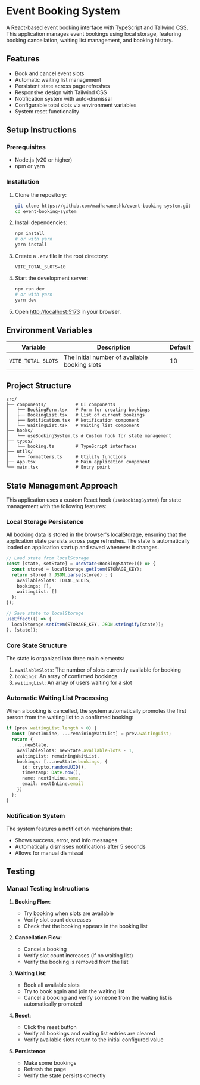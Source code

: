 # Event Booking System

A React-based event booking interface with TypeScript and Tailwind CSS. This application manages event bookings using local storage, featuring booking cancellation, waiting list management, and booking history.

## Features

- Book and cancel event slots
- Automatic waiting list management
- Persistent state across page refreshes
- Responsive design with Tailwind CSS
- Notification system with auto-dismissal
- Configurable total slots via environment variables
- System reset functionality

## Setup Instructions

### Prerequisites

- Node.js (v20 or higher)
- npm or yarn

### Installation

1. Clone the repository:
   ```bash
   git clone https://github.com/madhavaneshk/event-booking-system.git
   cd event-booking-system
   ```

2. Install dependencies:
   ```bash
   npm install
   # or with yarn
   yarn install
   ```

3. Create a `.env` file in the root directory:
   ```
   VITE_TOTAL_SLOTS=10
   ```

4. Start the development server:
   ```bash
   npm run dev
   # or with yarn
   yarn dev
   ```

5. Open [http://localhost:5173](http://localhost:5173) in your browser.

## Environment Variables

| Variable | Description | Default |
|----------|-------------|---------|
| `VITE_TOTAL_SLOTS` | The initial number of available booking slots | 10 |

## Project Structure

```
src/
├── components/           # UI components
│   ├── BookingForm.tsx   # Form for creating bookings
│   ├── BookingList.tsx   # List of current bookings
│   ├── Notification.tsx  # Notification component
│   └── WaitingList.tsx   # Waiting list component
├── hooks/
│   └── useBookingSystem.ts # Custom hook for state management
├── types/
│   └── booking.ts        # TypeScript interfaces
├── utils/
│   └── formatters.ts     # Utility functions
├── App.tsx               # Main application component
└── main.tsx              # Entry point
```

## State Management Approach

This application uses a custom React hook (`useBookingSystem`) for state management with the following features:

### Local Storage Persistence

All booking data is stored in the browser's localStorage, ensuring that the application state persists across page refreshes. The state is automatically loaded on application startup and saved whenever it changes.

```typescript
// Load state from localStorage
const [state, setState] = useState<BookingState>(() => {
  const stored = localStorage.getItem(STORAGE_KEY);
  return stored ? JSON.parse(stored) : {
    availableSlots: TOTAL_SLOTS,
    bookings: [],
    waitingList: []
  };
});

// Save state to localStorage
useEffect(() => {
  localStorage.setItem(STORAGE_KEY, JSON.stringify(state));
}, [state]);
```

### Core State Structure

The state is organized into three main elements:

1. `availableSlots`: The number of slots currently available for booking
2. `bookings`: An array of confirmed bookings
3. `waitingList`: An array of users waiting for a slot

### Automatic Waiting List Processing

When a booking is cancelled, the system automatically promotes the first person from the waiting list to a confirmed booking:

```typescript
if (prev.waitingList.length > 0) {
  const [nextInLine, ...remainingWaitList] = prev.waitingList;
  return {
    ...newState,
    availableSlots: newState.availableSlots - 1,
    waitingList: remainingWaitList,
    bookings: [...newState.bookings, {
      id: crypto.randomUUID(),
      timestamp: Date.now(),
      name: nextInLine.name,
      email: nextInLine.email
    }]
  };
}
```

### Notification System

The system features a notification mechanism that:
- Shows success, error, and info messages
- Automatically dismisses notifications after 5 seconds
- Allows for manual dismissal

## Testing

### Manual Testing Instructions

1. **Booking Flow**:
   - Try booking when slots are available
   - Verify slot count decreases
   - Check that the booking appears in the booking list

2. **Cancellation Flow**:
   - Cancel a booking
   - Verify slot count increases (if no waiting list)
   - Verify the booking is removed from the list

3. **Waiting List**:
   - Book all available slots
   - Try to book again and join the waiting list
   - Cancel a booking and verify someone from the waiting list is automatically promoted

4. **Reset**:
   - Click the reset button
   - Verify all bookings and waiting list entries are cleared
   - Verify available slots return to the initial configured value

5. **Persistence**:
   - Make some bookings
   - Refresh the page
   - Verify the state persists correctly